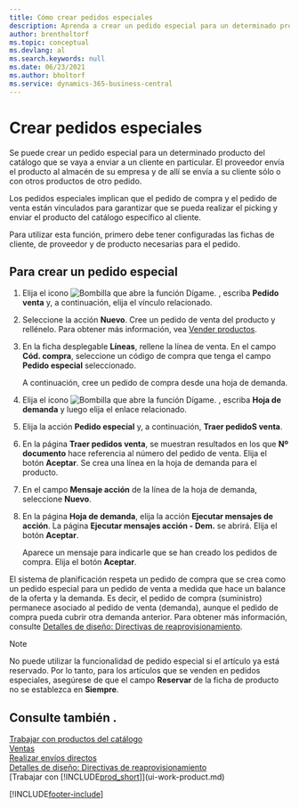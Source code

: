 ```yaml
---
title: Cómo crear pedidos especiales
description: Aprenda a crear un pedido especial para un determinado producto del catálogo que se vaya a enviar a un cliente en particular.
author: brentholtorf
ms.topic: conceptual
ms.devlang: al
ms.search.keywords: null
ms.date: 06/23/2021
ms.author: bholtorf
ms.service: dynamics-365-business-central
---
```

# Crear pedidos especiales

Se puede crear un pedido especial para un determinado producto del catálogo que se vaya a enviar a un cliente en particular. El proveedor envía el producto al almacén de su empresa y de allí se envía a su cliente sólo o con otros productos de otro pedido.  

Los pedidos especiales implican que el pedido de compra y el pedido de venta están vinculados para garantizar que se pueda realizar el picking y enviar el producto del catálogo específico al cliente.  

Para utilizar esta función, primero debe tener configuradas las fichas de cliente, de proveedor y de producto necesarias para el pedido.  

## Para crear un pedido especial

1.  Elija el icono ![Bombilla que abre la función Dígame.](media/ui-search/search_small.png "Dígame qué desea hacer") , escriba **Pedido venta** y, a continuación, elija el vínculo relacionado.  
2. Seleccione la acción **Nuevo**. Cree un  pedido de venta del producto y rellénelo. Para obtener más información, vea [Vender productos](sales-how-sell-products.md).
3.  En la ficha desplegable **Líneas**, rellene la línea de venta. En el campo **Cód. compra**, seleccione un código de compra que tenga el campo **Pedido especial** seleccionado.

    A continuación, cree un pedido de compra desde una hoja de demanda.  
4. Elija el icono ![Bombilla que abre la función Dígame.](media/ui-search/search_small.png "Dígame qué desea hacer") , escriba **Hoja de demanda** y luego elija el enlace relacionado.  
5. Elija la acción **Pedido especial** y, a continuación, **Traer pedidoS venta**.  
6.  En la página **Traer pedidos venta**, se muestran resultados en los que **Nº documento** hace referencia al número del pedido de venta. Elija el botón **Aceptar**. Se crea una línea en la hoja de demanda para el producto.  
7.  En el campo **Mensaje acción** de la línea de la hoja de demanda, seleccione **Nuevo**.  
8.  En la página **Hoja de demanda**, elija la acción **Ejecutar mensajes de acción**. La página **Ejecutar mensajes acción - Dem.** se abrirá. Elija el botón **Aceptar**.  

    Aparece un mensaje para indicarle que se han creado los pedidos de compra. Elija el botón **Aceptar**.  

El sistema de planificación respeta un pedido de compra que se crea como un pedido especial para un pedido de venta a medida que hace un balance de la oferta y la demanda. Es decir, el pedido de compra (suministro) permanece asociado al pedido de venta (demanda), aunque el pedido de compra pueda cubrir otra demanda anterior. Para obtener más información, consulte [Detalles de diseño: Directivas de reaprovisionamiento](design-details-reservation-order-tracking-and-action-messaging.md).  

> [!NOTE]  
>  No puede utilizar la funcionalidad de pedido especial si el artículo ya está reservado. Por lo tanto, para los artículos que se venden en pedidos especiales, asegúrese de que el campo **Reservar** de la ficha de producto no se establezca en **Siempre**.  

## Consulte también .

[Trabajar con productos del catálogo](inventory-how-work-nonstock-items.md)  
[Ventas](sales-manage-sales.md)  
[Realizar envíos directos](sales-how-drop-shipment.md)   
[Detalles de diseño: Directivas de reaprovisionamiento](design-details-reservation-order-tracking-and-action-messaging.md)  
[Trabajar con [!INCLUDE[prod_short](includes/prod_short.md)]](ui-work-product.md)


[!INCLUDE[footer-include](includes/footer-banner.md)]
